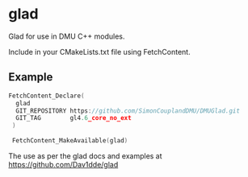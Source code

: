 glad
====

Glad for use in DMU C++ modules.

Include in your CMakeLists.txt file using FetchContent.

## Example

```c
FetchContent_Declare(
  glad
  GIT_REPOSITORY https://github.com/SimonCouplandDMU/DMUGlad.git
  GIT_TAG        gl4.6_core_no_ext
 )
 
 FetchContent_MakeAvailable(glad)
```

The use as per the glad docs and examples at https://github.com/Dav1dde/glad


